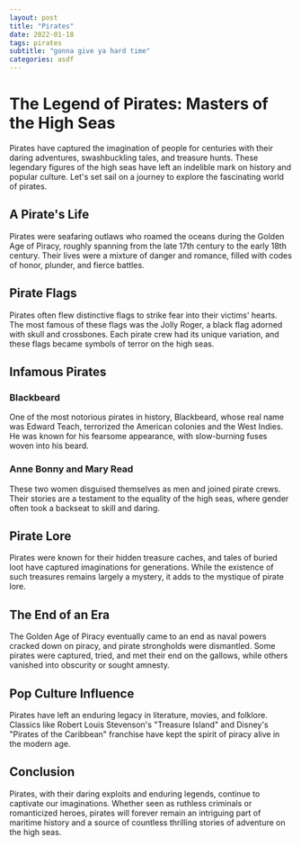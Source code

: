 ```yaml
---
layout: post
title: "Pirates"
date: 2022-01-18
tags: pirates
subtitle: "gonna give ya hard time"
categories: asdf
---
```


# The Legend of Pirates: Masters of the High Seas

Pirates have captured the imagination of people for centuries with their daring adventures, swashbuckling tales, and treasure hunts. These legendary figures of the high seas have left an indelible mark on history and popular culture. Let's set sail on a journey to explore the fascinating world of pirates.

## A Pirate's Life

Pirates were seafaring outlaws who roamed the oceans during the Golden Age of Piracy, roughly spanning from the late 17th century to the early 18th century. Their lives were a mixture of danger and romance, filled with codes of honor, plunder, and fierce battles.

## Pirate Flags

Pirates often flew distinctive flags to strike fear into their victims' hearts. The most famous of these flags was the Jolly Roger, a black flag adorned with skull and crossbones. Each pirate crew had its unique variation, and these flags became symbols of terror on the high seas.

## Infamous Pirates

### Blackbeard
One of the most notorious pirates in history, Blackbeard, whose real name was Edward Teach, terrorized the American colonies and the West Indies. He was known for his fearsome appearance, with slow-burning fuses woven into his beard.

### Anne Bonny and Mary Read
These two women disguised themselves as men and joined pirate crews. Their stories are a testament to the equality of the high seas, where gender often took a backseat to skill and daring.

## Pirate Lore

Pirates were known for their hidden treasure caches, and tales of buried loot have captured imaginations for generations. While the existence of such treasures remains largely a mystery, it adds to the mystique of pirate lore.

## The End of an Era

The Golden Age of Piracy eventually came to an end as naval powers cracked down on piracy, and pirate strongholds were dismantled. Some pirates were captured, tried, and met their end on the gallows, while others vanished into obscurity or sought amnesty.

## Pop Culture Influence

Pirates have left an enduring legacy in literature, movies, and folklore. Classics like Robert Louis Stevenson's "Treasure Island" and Disney's "Pirates of the Caribbean" franchise have kept the spirit of piracy alive in the modern age.

## Conclusion

Pirates, with their daring exploits and enduring legends, continue to captivate our imaginations. Whether seen as ruthless criminals or romanticized heroes, pirates will forever remain an intriguing part of maritime history and a source of countless thrilling stories of adventure on the high seas.
